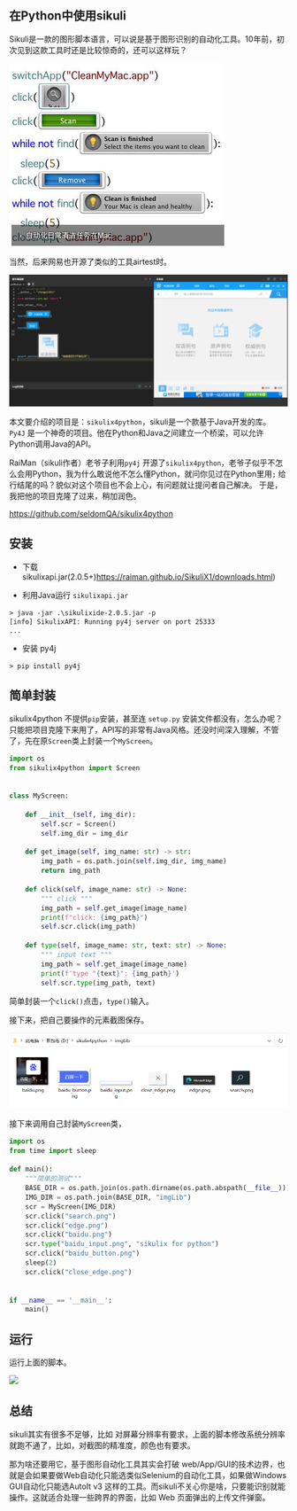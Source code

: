 ## 在Python中使用sikuli

Sikuli是一款的图形脚本语言，可以说是基于图形识别的自动化工具。10年前，初次见到这款工具时还是比较惊奇的，还可以这样玩？

![](./images/sikuli.jpg)

当然，后来网易也开源了类似的工具airtest时。

![](./images/airtest.png)


本文要介绍的项目是：`sikulix4python`，sikuli是一个款基于Java开发的库。 `Py4J` 是一个神奇的项目。他在Python和Java之间建立一个桥梁，可以允许Python调用Java的API。

RaiMan（sikuli作者）老爷子利用`py4j` 开源了`sikulix4python`，老爷子似乎不怎么会用Python，我为什么敢说他不怎么懂Python，就问你见过在Python里用`;` 给行结尾的吗？貌似对这个项目也不会上心，有问题就让提问者自己解决。 于是，我把他的项目克隆了过来，稍加润色。

https://github.com/seldomQA/sikulix4python

## 安装

* 下载 sikulixapi.jar(2.0.5+)https://raiman.github.io/SikuliX1/downloads.html)

* 利用Java运行 `sikulixapi.jar`

```shell
> java -jar .\sikulixide-2.0.5.jar -p
[info] SikulixAPI: Running py4j server on port 25333
...
```

* 安装 py4j
```shell
> pip install py4j
```

## 简单封装

sikulix4python 不提供`pip`安装，甚至连 `setup.py` 安装文件都没有，怎么办呢？只能把项目克隆下来用了，API写的非常有Java风格。还没时间深入理解，不管了，先在原`Screen`类上封装一个`MyScreen`。

```python
import os
from sikulix4python import Screen


class MyScreen:

    def __init__(self, img_dir):
        self.scr = Screen()
        self.img_dir = img_dir

    def get_image(self, img_name: str) -> str:
        img_path = os.path.join(self.img_dir, img_name)
        return img_path

    def click(self, image_name: str) -> None:
        """ click """
        img_path = self.get_image(image_name)
        print(f"click: {img_path}")
        self.scr.click(img_path)

    def type(self, image_name: str, text: str) -> None:
        """ input text """
        img_path = self.get_image(image_name)
        print(f'type "{text}": {img_path}')
        self.scr.type(img_path, text)
```

简单封装一个`click()`点击，`type()`输入。


接下来，把自己要操作的元素截图保存。

![](./images/imgLib.png)

接下来调用自己封装`MyScreen`类，

```py
import os
from time import sleep

def main():
    """简单的测试"""
    BASE_DIR = os.path.join(os.path.dirname(os.path.abspath(__file__)))
    IMG_DIR = os.path.join(BASE_DIR, "imgLib")
    scr = MyScreen(IMG_DIR)
    scr.click("search.png")
    scr.click("edge.png")
    scr.click("baidu.png")
    scr.type("baidu_input.png", "sikulix for python")
    scr.click("baidu_button.png")
    sleep(2)
    scr.click("close_edge.png")


if __name__ == '__main__':
    main()
```

## 运行

运行上面的脚本。

![](./images/sikuli_for_python.gif)


## 总结

sikuli其实有很多不足够，比如 对屏幕分辨率有要求，上面的脚本修改系统分辨率就跑不通了，比如，对截图的精准度，颜色也有要求。

那为啥还要用它，基于图形自动化工具其实会打破 web/App/GUI的技术边界，也就是会如果要做Web自动化只能选类似Selenium的自动化工具，如果做Windows GUI自动化只能选AutoIt v3 这样的工具。而sikuli不关心你是啥，只要能识别就能操作。这就适合处理一些跨界的界面，比如 Web 页面弹出的上传文件弹窗。

